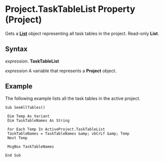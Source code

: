 
# Project.TaskTableList Property (Project)

Gets a  **[List](3934c2e8-d810-6571-9a33-1d41edbab87a.md)** object representing all task tables in the project. Read-only **List**.


## Syntax

 _expression_. **TaskTableList**

 _expression_ A variable that represents a **Project** object.


## Example

The following example lists all the task tables in the active project.


```
Sub SeeAllTables() 
 
 Dim Temp As Variant 
 Dim TaskTableNames As String 
 
 For Each Temp In ActiveProject.TaskTableList 
 TaskTableNames = TaskTableNames &amp; vbCrLf &amp; Temp 
 Next Temp 
 
 MsgBox TaskTableNames 
 
End Sub
```

